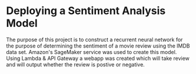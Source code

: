 # Deploying a Sentiment Analysis Model
The purpose of this project is to construct a recurrent neural network for the purpose of determining the sentiment of a movie review using the IMDB data set. Amazon's SageMaker service was used to create this model. Using Lambda & API Gateway a webapp was created which will take review and will output whether the review is postive or negative.